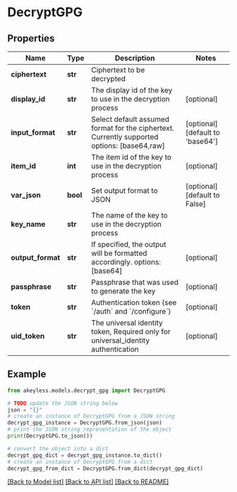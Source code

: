 # DecryptGPG


## Properties

Name | Type | Description | Notes
------------ | ------------- | ------------- | -------------
**ciphertext** | **str** | Ciphertext to be decrypted | 
**display_id** | **str** | The display id of the key to use in the decryption process | [optional] 
**input_format** | **str** | Select default assumed format for the ciphertext. Currently supported options: [base64,raw] | [optional] [default to 'base64']
**item_id** | **int** | The item id of the key to use in the decryption process | [optional] 
**var_json** | **bool** | Set output format to JSON | [optional] [default to False]
**key_name** | **str** | The name of the key to use in the decryption process | 
**output_format** | **str** | If specified, the output will be formatted accordingly. options: [base64] | [optional] 
**passphrase** | **str** | Passphrase that was used to generate the key | [optional] 
**token** | **str** | Authentication token (see &#x60;/auth&#x60; and &#x60;/configure&#x60;) | [optional] 
**uid_token** | **str** | The universal identity token, Required only for universal_identity authentication | [optional] 

## Example

```python
from akeyless.models.decrypt_gpg import DecryptGPG

# TODO update the JSON string below
json = "{}"
# create an instance of DecryptGPG from a JSON string
decrypt_gpg_instance = DecryptGPG.from_json(json)
# print the JSON string representation of the object
print(DecryptGPG.to_json())

# convert the object into a dict
decrypt_gpg_dict = decrypt_gpg_instance.to_dict()
# create an instance of DecryptGPG from a dict
decrypt_gpg_from_dict = DecryptGPG.from_dict(decrypt_gpg_dict)
```
[[Back to Model list]](../README.md#documentation-for-models) [[Back to API list]](../README.md#documentation-for-api-endpoints) [[Back to README]](../README.md)


